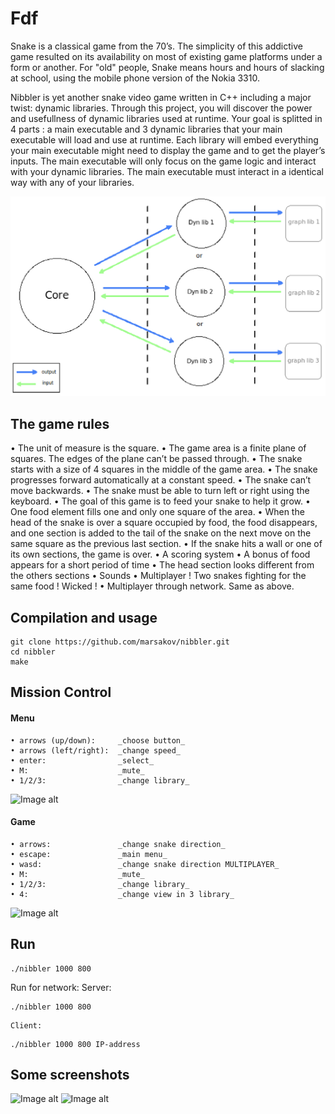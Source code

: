 # Fdf

Snake is a classical game from the 70’s. The simplicity of this addictive game resulted
on its availability on most of existing game platforms under a form or another. For "old"
people, Snake means hours and hours of slacking at school, using the mobile phone version of the Nokia 3310.

Nibbler is yet another snake video game written in C++ including a major twist: dynamic
libraries. Through this project, you will discover the power and usefullness of dynamic
libraries used at runtime. Your goal is splitted in 4 parts : a main executable and 3
dynamic libraries that your main executable will load and use at runtime. Each library
will embed everything your main executable might need to display the game and to get
the player’s inputs. The main executable will only focus on the game logic and interact
with your dynamic libraries. The main executable must interact in a identical way with
any of your libraries.

![Image alt](https://github.com/marsakov/nibbler/raw/master/imgForReadMe/architecture.png)

## The game rules
• The unit of measure is the square.
• The game area is a finite plane of squares. The edges of the plane can’t be passed through.
• The snake starts with a size of 4 squares in the middle of the game area. 
• The snake progresses forward automatically at a constant speed.
• The snake can’t move backwards.
• The snake must be able to turn left or right using the keyboard.
• The goal of this game is to feed your snake to help it grow.
• One food element fills one and only one square of the area.
• When the head of the snake is over a square occupied by food, the food disappears, and one section is added to the tail of the snake on the next move on the same square as the previous last section.
• If the snake hits a wall or one of its own sections, the game is over.
• A scoring system
• A bonus of food appears for a short period of time
• The head section looks different from the others sections
• Sounds 
• Multiplayer ! Two snakes fighting for the same food ! Wicked ! 
• Multiplayer through network. Same as above. 

## Compilation and usage

	git clone https://github.com/marsakov/nibbler.git
	cd nibbler
	make

## Mission Control

#### Menu
	• arrows (up/down):		_choose button_
	• arrows (left/right):	_change speed_
	• enter:				_select_
	• M:					_mute_
	• 1/2/3:				_change library_
![Image alt](https://github.com/marsakov/fdf/raw/master/imgForReadMe/menu.png)

#### Game
	• arrows:				_change snake direction_
	• escape:				_main menu_
	• wasd:					_change snake direction MULTIPLAYER_
	• M:					_mute_
	• 1/2/3:				_change library_
	• 4:					_change view in 3 library_
![Image alt](https://github.com/marsakov/fdf/raw/master/imgForReadMe/game1.png)

## Run
```
./nibbler 1000 800
```

Run for network:
	Server:
```
./nibbler 1000 800
```
	Client:
```
./nibbler 1000 800 IP-address
```
## Some screenshots
![Image alt](https://github.com/marsakov/fdf/raw/master/imgForReadMe/game2.png)
![Image alt](https://github.com/marsakov/fdf/raw/master/imgForReadMe/gameOver.png)
